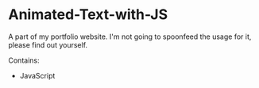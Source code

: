 # Animated-Text-with-JS

A part of my portfolio website.
I'm not going to spoonfeed the usage for it, please find out yourself.

Contains:
* JavaScript
